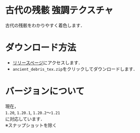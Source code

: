 # 古代の残骸 強調テクスチャ
古代の残骸をわかりやすく着色します．

# ダウンロード方法
- [リリースページ](https://github.com/xptnym/ancient_debris_tex/releases/latest)にアクセスします．
- ``ancient_debris_tex.zip``をクリックしてダウンロードします．

# バージョンについて
現在，  
``1.20``, ``1.20.1``, ``1.20.2``～``1.21``  
に対応しています．  
※スナップショットを除く